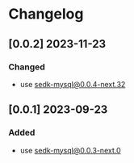 # Changelog
<!-- https://keepachangelog.com/en/1.0.0/ -->

## [0.0.2]  2023-11-23
### Changed
- use sedk-mysql@0.0.4-next.32

## [0.0.1]  2023-09-23
### Added
- use sedk-mysql@0.0.3-next.0

